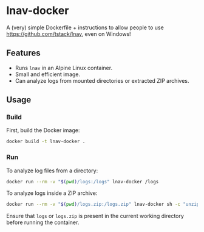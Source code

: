 # lnav-docker
A (very) simple Dockerfile + instructions to allow people to use https://github.com/tstack/lnav, even on Windows!

## Features
- Runs `lnav` in an Alpine Linux container.
- Small and efficient image.
- Can analyze logs from mounted directories or extracted ZIP archives.

## Usage

### Build
First, build the Docker image:

```sh
docker build -t lnav-docker .
```

### Run
To analyze log files from a directory:

```sh
docker run --rm -v "$(pwd)/logs:/logs" lnav-docker /logs
```

To analyze logs inside a ZIP archive:

```sh
docker run --rm -v "$(pwd)/logs.zip:/logs.zip" lnav-docker sh -c "unzip -p /logs.zip | lnav"
```

Ensure that `logs` or `logs.zip` is present in the current working directory before running the container.

